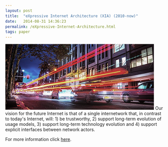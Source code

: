 ```yaml
---
layout: post
title:  "eXpressive Internet Architecture (XIA) (2010-now)"
date:   2014-08-31 14:36:23
permalink: /eXpressive-Internet-Architecture.html
tags: paper
---
```


<span class="image featured"><img src="/images/pic03.jpg" alt=""></span>
Our vision for the future Internet is that of a single internetwork that, in contrast to today's Internet, will: 1) be trustworthy, 2) support long-term evolution of usage models, 3) support long-term technology evolution and 4) support explicit interfaces between network actors.

For more information click [here](http://xia.cs.cmu.edu/).
